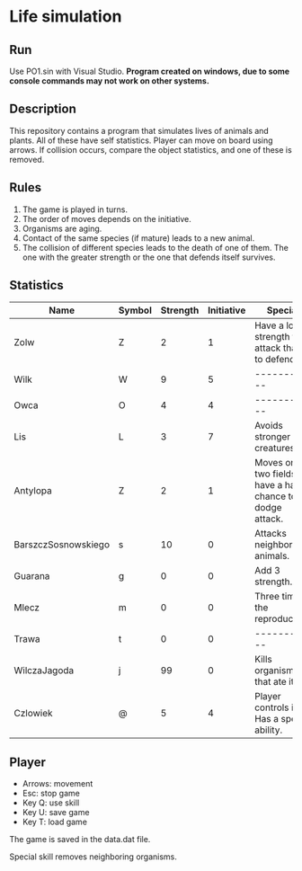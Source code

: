 # Life simulation

## Run

Use PO1.sin with Visual Studio. **Program created on windows, 
due to some console commands may not work on other systems.**

## Description

This repository contains a program that simulates lives of animals and plants. All of these have self statistics.
Player can move on board using arrows. If collision occurs, compare the object statistics, and one of these is removed.

## Rules

1. The game is played in turns.
1. The order of moves depends on the initiative.
1. Organisms are aging.
1. Contact of the same species (if mature) leads to a new animal.
1. The collision of different species leads to the death of one of them. The one with the greater strength or the one that defends itself survives.

## Statistics

| Name                | Symbol | Strength | Initiative | Special     |
| ------------------- | ------ | -------- | ---------- | ----------- |
| Zolw                | Z      | 2        | 1          | Have a lower strength to attack than to defend. |
| Wilk                | W      | 9        | 5          | ----------- |
| Owca                | O      | 4        | 4          | ----------- |
| Lis                 | L      | 3        | 7          | Avoids stronger creatures. |
| Antylopa            | Z      | 2        | 1          | Moves on two fields, have a half chance to dodge attack. |
| BarszczSosnowskiego | s      | 10       | 0          | Attacks neighboring animals. |
| Guarana             | g      | 0        | 0          | Add 3 strength. |
| Mlecz               | m      | 0        | 0          | Three times the reproduction. |
| Trawa               | t      | 0        | 0          | ----------- |
| WilczaJagoda        | j      | 99       | 0          | Kills organism that ate it. |
| Czlowiek            | @      | 5        | 4          | Player controls it. Has a special ability. |

## Player

- Arrows: movement
- Esc: stop game
- Key Q: use skill
- Key U: save game
- Key T: load game

The game is saved in the data.dat file.

Special skill removes neighboring organisms.
